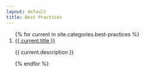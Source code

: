 ```yaml
---
layout: default
title: Best Practices
---
```


<ol>
{% for current in site.categories.best-practices %}
<li><a href="{{ current.url }}">{{ current.title }}</a><br /><p>{{ current.description }}</p></li>
{% endfor %}
</ol>

